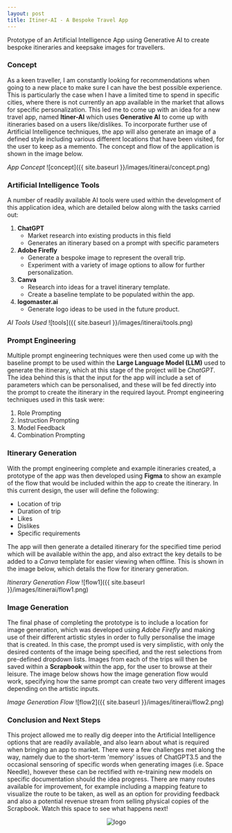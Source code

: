 ```yaml
---
layout: post
title: Itiner-AI - A Bespoke Travel App
---
```


Prototype of an Artificial Intelligence App using Generative AI to create bespoke itineraries and keepsake images for travellers.

### Concept
As a keen traveller, I am constantly looking for recommendations when going to a new place to make sure I can have the best possible experience. This is particularly the case when I have a limited time to spend in specific cities, where there is not currently an app available in the market that allows for specific personalization. This led me to come up with an idea for a new travel app, named **Itiner-AI** which uses **Generative AI** to come up with itineraries based on a users like/dislikes. To incorporate further use of Artificial Intelligence techniques, the app will also generate an image of a defined style including various different locations that have been visited, for the user to keep as a memento. The concept and flow of the application is shown in the image below.

*App Concept*
![concept]({{ site.baseurl }}/images/itinerai/concept.png)

### Artificial Intelligence Tools
A number of readily available AI tools were used within the development of this application idea, which are detailed below along with the tasks carried out:
1. **ChatGPT**
    - Market research into existing products in this field
    - Generates an itinerary based on a prompt with specific parameters
2. **Adobe Firefly**
    - Generate a bespoke image to represent the overall trip.
    - Experiment with a variety of image options to allow for further personalization.
3. **Canva**
    - Research into ideas for a travel itinerary template.
    - Create a baseline template to be populated within the app.
4. **logomaster.ai**
    - Generate logo ideas to be used in the future product.

*AI Tools Used*
![tools]({{ site.baseurl }}/images/itinerai/tools.png)

### Prompt Engineering
Multiple prompt engineering techniques were then used come up with the baseline prompt to be used within the **Large Language Model (LLM)** used to generate the itinerary, which at this stage of the project will be *ChatGPT*. The idea behind this is that the input for the app will include a set of parameters which can be personalised, and these will be fed directly into the prompt to create the itinerary in the required layout. Prompt engineering techniques used in this task were:
1. Role Prompting
2. Instruction Prompting
3. Model Feedback
4. Combination Prompting

### Itinerary Generation
With the prompt engineering complete and example itineraries created, a prototype of the app was then developed using **Figma** to show an example of the flow that would be included within the app to create the itinerary. In this current design, the user will define the following:
- Location of trip
- Duration of trip
- Likes
- Dislikes
- Specific requirements

The app will then generate a detailed itinerary for the specified time period which will be available within the app, and also extract the key details to be added to a *Canva* template for easier viewing when offline. This is shown in the image below, which details the flow for itinerary generation.

*Itinerary Generation Flow*
![flow1]({{ site.baseurl }}/images/itinerai/flow1.png)

### Image Generation

The final phase of completing the prototype is to include a location for image generation, which was developed using *Adobe Firefly* and making use of their different artistic styles in order to fully personalise the image that is created. In this case, the prompt used is very simplistic, with only the desired contents of the image being specified, and the rest selections from pre-defined dropdown lists. Images from each of the trips will then be saved within a **Scrapbook** within the app, for the user to browse at their leisure. The image below shows how the image generation flow would work, specifying how the same prompt can create two very different images depending on the artistic inputs.

*Image Generation Flow*
![flow2]({{ site.baseurl }}/images/itinerai/flow2.png)

### Conclusion and Next Steps
This project allowed me to really dig deeper into the Artificial Intelligence options that are readily available, and also learn about what is required when bringing an app to market. There were a few challenges met along the way, namely due to the short-term 'memory' issues of ChatGPT3.5 and the occasional sensoring of specific words when generating images (i.e. Space Needle), however these can be rectified with re-training new models on specific documentation should the idea progress. There are many routes available for improvement, for example including a mapping feature to visualize the route to be taken, as well as an option for providing feedback and also a potential revenue stream from selling physical copies of the Scrapbook. Watch this space to see what happens next!

<p align="center">
  <img src="{{ site.baseurl }}/images/itinerai/logo_small.png" alt="logo"/>
</p>
